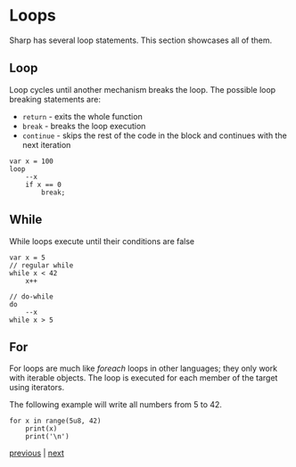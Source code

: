 # Loops
Sharp has several loop statements. This section showcases all of them.

## Loop
Loop cycles until another mechanism breaks the loop.
The possible loop breaking statements are:
- `return` - exits the whole function
- `break` - breaks the loop execution
- `continue` - skips the rest of the code in the block and continues with the next iteration

```
var x = 100
loop
	--x
	if x == 0
		break;
```

## While
While loops execute until their conditions are false
```
var x = 5
// regular while
while x < 42
	x++

// do-while
do
	--x
while x > 5
```

## For
For loops are much like *foreach* loops in other languages; they only work with iterable objects.
The loop is executed for each member of the target using iterators.

The following example will write all numbers from 5 to 42.
```
for x in range(5u8, 42)
	print(x)
	print('\n')
```

[previous](02.05.if.md) | [next](02.07.chaining.md)
